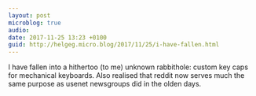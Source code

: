 ```yaml
---
layout: post
microblog: true
audio: 
date: 2017-11-25 13:23 +0100
guid: http://helgeg.micro.blog/2017/11/25/i-have-fallen.html
---
```

I have fallen into a hithertoo (to me) unknown rabbithole: custom key caps for mechanical keyboards. Also realised that reddit now serves much the same purpose as usenet newsgroups did in the olden days. 
